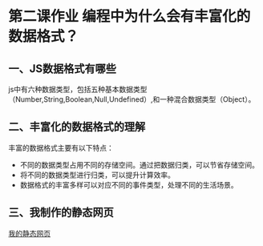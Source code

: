 ﻿# 第二课作业 编程中为什么会有丰富化的数据格式？
                     
## 一、JS数据格式有哪些

js中有六种数据类型，包括五种基本数据类型（Number,String,Boolean,Null,Undefined）,和一种混合数据类型（Object）。

## 二、丰富化的数据格式的理解
丰富的数据格式主要有以下特点：
- 不同的数据类型占用不同的存储空间。通过把数据归类，可以节省存储空间。
- 将不同的数据类型进行归类，可以提升计算效率。
- 数据格式的丰富多样可以对应不同的事件类型，处理不同的生活场景。

## 三、我制作的静态网页

[我的静态网页](https://yousl.github.io/mypage/)